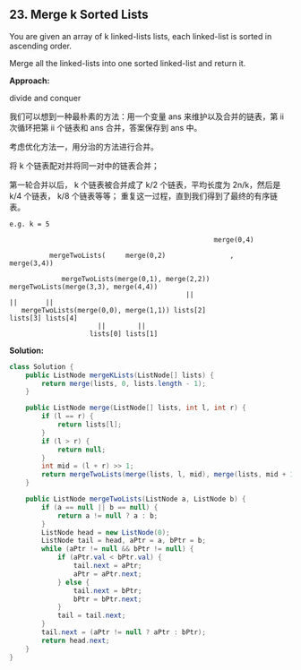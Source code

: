 ## 23. Merge k Sorted Lists

You are given an array of k linked-lists lists, each linked-list is sorted in ascending order.

Merge all the linked-lists into one sorted linked-list and return it.

**Approach:**

divide and conquer

我们可以想到一种最朴素的方法：用一个变量 ans 来维护以及合并的链表，第 ii 次循环把第 ii 个链表和 ans 合并，答案保存到 ans 中。

考虑优化方法一，用分治的方法进行合并。

将 k 个链表配对并将同一对中的链表合并；

第一轮合并以后， k 个链表被合并成了 k/2 个链表，平均长度为 2n/k，然后是 k/4 个链表， k/8 个链表等等；
重复这一过程，直到我们得到了最终的有序链表。

```
e.g. k = 5

                                                   merge(0,4)
     
          mergeTwoLists(     merge(0,2)                ,                 merge(3,4))
 
             mergeTwoLists(merge(0,1), merge(2,2))        mergeTwoLists(merge(3,3), merge(4,4))
                                            ||                                ||       ||
   mergeTwoLists(merge(0,0), merge(1,1)) lists[2]                          lists[3] lists[4]
                      ||        ||
                    lists[0] lists[1]
```

**Solution:**

```java
class Solution {
    public ListNode mergeKLists(ListNode[] lists) {
        return merge(lists, 0, lists.length - 1);
    }

    public ListNode merge(ListNode[] lists, int l, int r) {
        if (l == r) {
            return lists[l];
        }
        if (l > r) {
            return null;
        }
        int mid = (l + r) >> 1;
        return mergeTwoLists(merge(lists, l, mid), merge(lists, mid + 1, r));
    }

    public ListNode mergeTwoLists(ListNode a, ListNode b) {
        if (a == null || b == null) {
            return a != null ? a : b;
        }
        ListNode head = new ListNode(0);
        ListNode tail = head, aPtr = a, bPtr = b;
        while (aPtr != null && bPtr != null) {
            if (aPtr.val < bPtr.val) {
                tail.next = aPtr;
                aPtr = aPtr.next;
            } else {
                tail.next = bPtr;
                bPtr = bPtr.next;
            }
            tail = tail.next;
        }
        tail.next = (aPtr != null ? aPtr : bPtr);
        return head.next;
    }
}
```